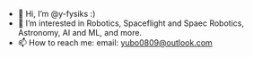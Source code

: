 - 👋 Hi, I’m @y-fysiks :)
- 👀 I’m interested in Robotics, Spaceflight and Spaec Robotics, Astronomy, AI and ML, and more. 
- 📫 How to reach me:
  email: yubo0809@outlook.com

<!---
y-fysiks/y-fysiks is a ✨ special ✨ repository because its `README.md` (this file) appears on your GitHub profile.
You can click the Preview link to take a look at your changes.
--->
